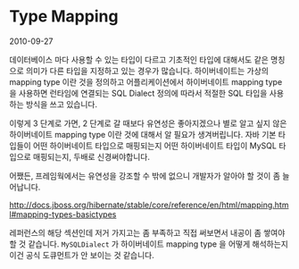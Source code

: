 # Type Mapping

2010-09-27

데이터베이스 마다 사용할 수 있는 타입이 다르고
기초적인 타입에 대해서도 같은 명칭으로 의미가 다른 타입을 지정하고 있는 경우가 많습니다.
하이버네이트는 가상의 mapping type 이란 것을 정의하고
어플리케이션에서 하이버네이트 mapping type 을 사용하면
런타임에 연결되는 SQL Dialect 정의에 따라서 적절한 SQL 타입을 사용하는 방식을 쓰고 있습니다.

이렇게 3 단계로 가면, 2 단계로 갈 때보다 유연성은 좋아지겠으나
별로 알고 싶지 않은 하이버네이트 mapping type 이란 것에 대해서 알 필요가 생겨버립니다.
자바 기본 타입들이 어떤 하이버네이트 타입으로 매핑되는지
어떤 하이버네이트 타입이 MySQL 타입으로 매핑되는지, 두배로 신경써야합니다.

어쨌든, 프레임웍에서는 유연성을 강조할 수 밖에 없으니 개발자가 알아야 할 것이 좀 늘어납니다.

<http://docs.jboss.org/hibernate/stable/core/reference/en/html/mapping.html#mapping-types-basictypes>

레퍼런스의 해당 섹션인데 저거 가지고는 좀 부족하고 직접 써보면서 내공이 좀 쌓여야 할 것 같습니다.
`MySQLDialect` 가 하이버네이트 mapping type 을 어떻게 해석하는지 이건 공식 도큐먼트가 안 보이는 것 같습니다.